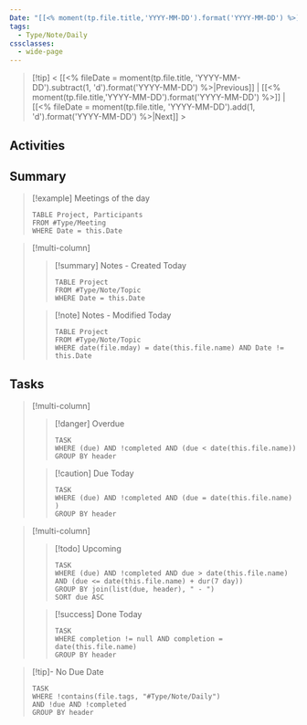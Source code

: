 ```yaml
---
Date: "[[<% moment(tp.file.title,'YYYY-MM-DD').format('YYYY-MM-DD') %>]]"
tags:
  - Type/Note/Daily
cssclasses:
  - wide-page
---
```


> [!tip] < [[<% fileDate = moment(tp.file.title, 'YYYY-MM-DD').subtract(1, 'd').format('YYYY-MM-DD') %>|Previous]] | [[<% moment(tp.file.title,'YYYY-MM-DD').format('YYYY-MM-DD') %>]] | [[<% fileDate = moment(tp.file.title, 'YYYY-MM-DD').add(1, 'd').format('YYYY-MM-DD') %>|Next]] >
## Activities


## Summary


> [!example] Meetings of the day
> ```dataview
> TABLE Project, Participants 
> FROM #Type/Meeting 
> WHERE Date = this.Date
> ```

> [!multi-column]
>
>> [!summary] Notes - Created Today
>> ```dataview
>> TABLE Project
>> FROM #Type/Note/Topic  
>> WHERE Date = this.Date
>> ```
>
>> [!note] Notes - Modified Today
>> ```dataview
>> TABLE Project
>> FROM #Type/Note/Topic  
>> WHERE date(file.mday) = date(this.file.name) AND Date != this.Date
>> ```

## Tasks

> [!multi-column]
>
>> [!danger] Overdue
>> ```dataview
>> TASK
>> WHERE (due) AND !completed AND (due < date(this.file.name))
>> GROUP BY header
>> ```
> 
>> [!caution] Due Today
>> ```dataview
>> TASK
>> WHERE (due) AND !completed AND (due = date(this.file.name) )
>> GROUP BY header
>> ```
>

> [!multi-column]
>
>> [!todo] Upcoming
>> ```dataview
>> TASK
>> WHERE (due) AND !completed AND due > date(this.file.name) AND (due <= date(this.file.name) + dur(7 day))
>> GROUP BY join(list(due, header), " - ")
>> SORT due ASC
>> ```
>
>> [!success] Done Today
>> ```dataview
>> TASK
>> WHERE completion != null AND completion = date(this.file.name)
>> GROUP BY header
>> ```

> [!tip]- No Due Date
> ```dataview
> TASK 
> WHERE !contains(file.tags, "#Type/Note/Daily")
> AND !due AND !completed
> GROUP BY header
> ```
> 

